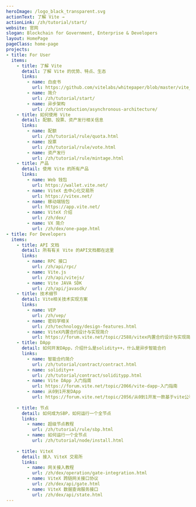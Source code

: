 ```yaml
---
heroImage: /logo_black_transparent.svg
actionText: 了解 Vite →
actionLink: /zh/tutorial/start/
website: 官网
slogan: Blockchain for Government, Enterprise & Developers
layout: HomePage
pageClass: home-page
projects:
- title: For User
  items:
    - title: 了解 Vite
      detail: 了解 Vite 的优势、特点、生态
      links: 
        - name: 白皮书
          url: https://github.com/vitelabs/whitepaper/blob/master/vite_cn.pdf
        - name: 简介
          url: /zh/tutorial/start/
        - name: 异步架构 
          url: /zh/introduction/asynchronous-architecture/
    - title: 如何使用 Vite
      detail: 配额、投票、资产发行相关信息
      links: 
        - name: 配额
          url: /zh/tutorial/rule/quota.html
        - name: 投票
          url: /zh/tutorial/rule/vote.html
        - name: 资产发行
          url: /zh/tutorial/rule/mintage.html    
    - title: 产品
      detail: 使用 Vite 的所有产品
      links: 
        - name: Web 钱包
          url: https://wallet.vite.net/
        - name: ViteX 去中心化交易所
          url: https://vitex.net/
        - name: 移动端钱包
          url: https://app.vite.net/  
        - name: ViteX 介绍
          url: /zh/dex/
        - name: VX 简介
          url: /zh/dex/one-page.html
- title: For Developers
  items:
    - title: API 文档
      detail: 所有有关 Vite 的API文档都在这里
      links: 
        - name: RPC 接口
          url: /zh/api/rpc/
        - name: Vite.js
          url: /zh/api/vitejs/
        - name: Vite JAVA SDK
          url: /zh/api/javasdk/
    - title: 技术细节
      detail: Vite相关技术实现方案
      links: 
        - name: VEP
          url: /zh/vep/
        - name: 密码学相关
          url: /zh/technology/design-features.html
        - name: ViteX内置合约设计与实现简介
          url: https://forum.vite.net/topic/2588/vitex内置合约设计与实现简介
    - title: DApp
      detail: 如何开发DApp，介绍什么是solidity++，什么是异步智能合约
      links: 
        - name: 智能合约简介
          url: /zh/tutorial/contract/contract.html
        - name: solidity++
          url: /zh/tutorial/contract/soliditypp.html  
        - name: Vite DApp 入门指南
          url: https://forum.vite.net/topic/2066/vite-dapp-入门指南
        - name: 从0到1开发DApp
          url: https://forum.vite.net/topic/2056/从0到1开发一款基于vite公有链的dapp-开发指南
          
    - title: 节点
      detail: 如何成为SBP，如何运行一个全节点
      links:
        - name: 超级节点教程
          url: /zh/tutorial/rule/sbp.html   
        - name: 如何运行一个全节点
          url: /zh/tutorial/node/install.html
          
    - title: ViteX
      detail: 接入 ViteX 交易所
      links:
        - name: 网关接入教程
          url: /zh/dex/operation/gate-integration.html
        - name: ViteX 跨链网关接口协议
          url: /zh/dex/api/gate.html      
        - name: ViteX 数据查询服务接口
          url: /zh/dex/api/state.html         
---
```


